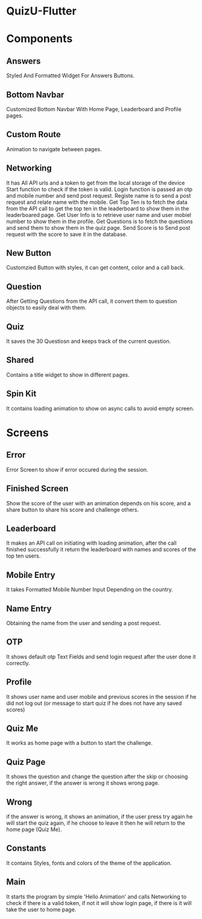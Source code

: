 # QuizU-Flutter
 

# Components 
## Answers
Styled And Formatted Widget For Answers Buttons.

## Bottom Navbar
Customized Bottom Navbar With Home Page, Leaderboard and Profile pages.

## Custom Route
Animation to navigate between pages.

## Networking
It has All API urls and a token to get from the local storage of the device
Start function to check if the token is valid.
Login function is passed an otp and mobile number and send post request.
Registe name is to send a post request and relate name with the mobile.
Get Top Ten is to fetch the data from the API call to get the top ten in the leaderboard to show them in the leaderboared page.
Get User Info is to retrieve user name and user mobiel number to show them in the profile.
Get Questions is to fetch the questions and send them to show them in the quiz page.
Send Score is to Send post request with the score to save it in the database.

## New Button
Customzied Button with styles, it can get content, color and a call back.

## Question
After Getting Questions from the API call, it convert them to question objects to easily deal with them.

## Quiz
It saves the 30 Questiosn and keeps track of the current question.

## Shared
Contains a title widget to show in different pages.

## Spin Kit
It contains loading animation to show on async calls to avoid empty screen.

# Screens
## Error 
Error Screen to show if error occured during the session.

## Finished Screen
Show the score of the user with an animation depends on his score, and a share button to share his score and challenge others.

## Leaderboard
It makes an API call on initiating with loading animation, after the call finished successfully it return the leaderboard with names and scores of the top ten users.

## Mobile Entry
It takes Formatted Mobile Number Input Depending on the country.

## Name Entry
Obtaining the name from the user and sending a post request.

## OTP
It shows default otp Text Fields and send login request after the user done it correctly.

## Profile
It shows user name and user mobile and previous scores in the session if he did not log out (or message to start quiz if he does not have any saved scores)

## Quiz Me 
It works as home page with a button to start the challenge.

## Quiz Page
It shows the question and change the question after the skip or choosing the right answer, if the answer is wrong it shows wrong page.

## Wrong 
if the answer is wrong, it shows an animation, if the user press try again he will start the quiz again, if he choose to leave it then he will return to the home page (Quiz Me).

## Constants
It contains Styles, fonts and colors of the theme of the application.

## Main
It starts the program by simple 'Hello Animation' and calls Networking to check if there is a valid token, if not it will show login page, if there is it will take the user to home page.
